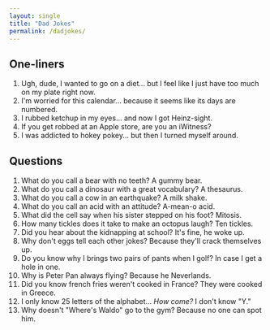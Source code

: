 ```yaml
---
layout: single
title: "Dad Jokes"
permalink: /dadjokes/
---
```


## One-liners

1. Ugh, dude, I wanted to go on a diet... but I feel like I just have too much on my plate right
   now.
2. I'm worried for this calendar... because it seems like its days are numbered.
4. I rubbed ketchup in my eyes... and now I got Heinz-sight.
5. If you get robbed at an Apple store, are you an iWitness?
6. I was addicted to hokey pokey... but then I turned myself around.

## Questions

1. What do you call a bear with no teeth? A gummy bear.
2. What do you call a dinosaur with a great vocabulary? A thesaurus.
3. What do you call a cow in an earthquake? A milk shake.
4. What do you call an acid with an attitude? A-mean-o acid.
5. What did the cell say when his sister stepped on his foot? Mitosis.
6. How many tickles does it take to make an octopus laugh? Ten tickles.
7. Did you hear about the kidnapping at school? It's fine, he woke up.
8. Why don't eggs tell each other jokes? Because they'll crack themselves up.
9. Do you know why I brings two pairs of pants when I golf? In case I get a hole in one.
10. Why is Peter Pan always flying? Because he Neverlands.
11. Did you know french fries weren't cooked in France? They were cooked in Greece.
12. I only know 25 letters of the alphabet... *How come?* I don't know "Y."
13. Why doesn't "Where's Waldo" go to the gym? Because no one can spot him.

